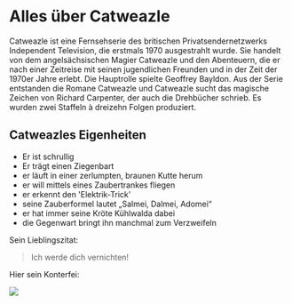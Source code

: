 # Alles über Catweazle

Catweazle ist eine Fernsehserie des britischen Privatsendernetzwerks Independent Television, die erstmals 1970 ausgestrahlt wurde. Sie handelt von dem angelsächsischen Magier Catweazle und den Abenteuern, die er nach einer Zeitreise mit seinen jugendlichen Freunden und in der Zeit der 1970er Jahre erlebt. Die Hauptrolle spielte Geoffrey Bayldon. Aus der Serie entstanden die Romane Catweazle und Catweazle sucht das magische Zeichen von Richard Carpenter, der auch die Drehbücher schrieb. Es wurden zwei Staffeln à dreizehn Folgen produziert.

## Catweazles Eigenheiten

* Er ist schrullig
* Er trägt einen Ziegenbart
* er läuft in einer zerlumpten, braunen Kutte herum
* er will mittels eines Zaubertrankes fliegen
* er erkennt den 'Elektrik-Trick'
* seine Zauberformel lautet „Salmei, Dalmei, Adomei“
* er hat immer seine Kröte Kühlwalda dabei
* die Gegenwart bringt ihn manchmal zum Verzweifeln


Sein Lieblingszitat:
> Ich werde dich vernichten!

Hier sein Konterfei:

<img src="https://upload.wikimedia.org/wikipedia/en/e/e1/Catweazle-title.jpg"/>
